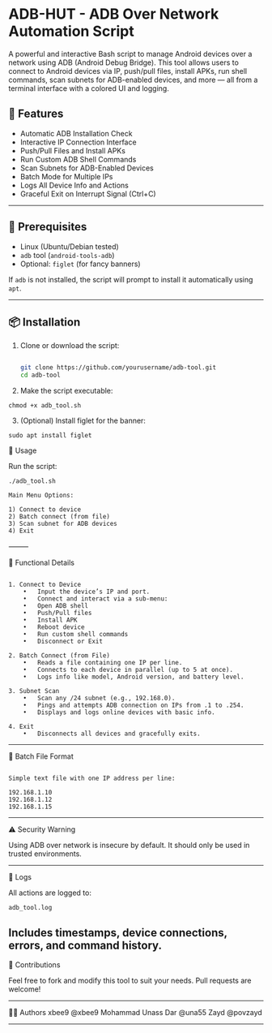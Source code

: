 
# ADB-HUT - ADB Over Network Automation Script

A powerful and interactive Bash script to manage Android devices over a network using ADB (Android Debug Bridge). This tool allows users to connect to Android devices via IP, push/pull files, install APKs, run shell commands, scan subnets for ADB-enabled devices, and more — all from a terminal interface with a colored UI and logging.

## 📌 Features

- Automatic ADB Installation Check
- Interactive IP Connection Interface
- Push/Pull Files and Install APKs
- Run Custom ADB Shell Commands
- Scan Subnets for ADB-Enabled Devices
- Batch Mode for Multiple IPs
- Logs All Device Info and Actions
- Graceful Exit on Interrupt Signal (Ctrl+C)
---

## 🧰 Prerequisites

- Linux (Ubuntu/Debian tested)
- `adb` tool (`android-tools-adb`)
- Optional: `figlet` (for fancy banners)

If `adb` is not installed, the script will prompt to install it automatically using `apt`.

---

## 📦 Installation

1. Clone or download the script:
   ```bash
   
   git clone https://github.com/yourusername/adb-tool.git
   cd adb-tool
   ```

2.	Make the script executable:

   ```
   chmod +x adb_tool.sh
```


	
 3.	(Optional) Install figlet for the banner:

```
sudo apt install figlet
```



🚀 Usage

Run the script:

```
./adb_tool.sh

Main Menu Options:

1) Connect to device
2) Batch connect (from file)
3) Scan subnet for ADB devices
4) Exit

```
⸻

🔧 Functional Details
```

1. Connect to Device
	•	Input the device’s IP and port.
	•	Connect and interact via a sub-menu:
	•	Open ADB shell
	•	Push/Pull files
	•	Install APK
	•	Reboot device
	•	Run custom shell commands
	•	Disconnect or Exit

2. Batch Connect (from File)
	•	Reads a file containing one IP per line.
	•	Connects to each device in parallel (up to 5 at once).
	•	Logs info like model, Android version, and battery level.

3. Subnet Scan
	•	Scan any /24 subnet (e.g., 192.168.0).
	•	Pings and attempts ADB connection on IPs from .1 to .254.
	•	Displays and logs online devices with basic info.

4. Exit
	•	Disconnects all devices and gracefully exits.
```
---

📂 Batch File Format
```

Simple text file with one IP address per line:

192.168.1.10
192.168.1.12
192.168.1.15

```
---

⚠️ Security Warning

Using ADB over network is insecure by default. It should only be used in trusted environments.

---

📄 Logs

All actions are logged to:

`adb_tool.log`

Includes timestamps, device connections, errors, and command history.
---

🤝 Contributions

Feel free to fork and modify this tool to suit your needs. Pull requests are welcome!

---

👨‍💻 Authors 
xbee9  @xbee9
Mohammad Unass Dar  @una55
Zayd  @povzayd


---


